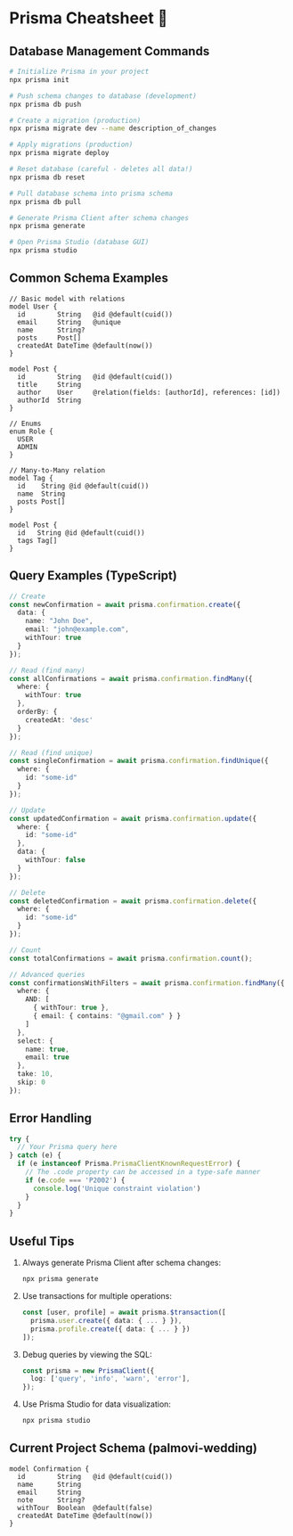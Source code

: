 # Prisma Cheatsheet 🚀

## Database Management Commands

```bash
# Initialize Prisma in your project
npx prisma init

# Push schema changes to database (development)
npx prisma db push

# Create a migration (production)
npx prisma migrate dev --name description_of_changes

# Apply migrations (production)
npx prisma migrate deploy

# Reset database (careful - deletes all data!)
npx prisma db reset

# Pull database schema into prisma schema
npx prisma db pull

# Generate Prisma Client after schema changes
npx prisma generate

# Open Prisma Studio (database GUI)
npx prisma studio
```

## Common Schema Examples

```prisma
// Basic model with relations
model User {
  id        String   @id @default(cuid())
  email     String   @unique
  name      String?
  posts     Post[]
  createdAt DateTime @default(now())
}

model Post {
  id        String   @id @default(cuid())
  title     String
  author    User     @relation(fields: [authorId], references: [id])
  authorId  String
}

// Enums
enum Role {
  USER
  ADMIN
}

// Many-to-Many relation
model Tag {
  id    String @id @default(cuid())
  name  String
  posts Post[]
}

model Post {
  id   String @id @default(cuid())
  tags Tag[]
}
```

## Query Examples (TypeScript)

```typescript
// Create
const newConfirmation = await prisma.confirmation.create({
  data: {
    name: "John Doe",
    email: "john@example.com",
    withTour: true
  }
});

// Read (find many)
const allConfirmations = await prisma.confirmation.findMany({
  where: {
    withTour: true
  },
  orderBy: {
    createdAt: 'desc'
  }
});

// Read (find unique)
const singleConfirmation = await prisma.confirmation.findUnique({
  where: {
    id: "some-id"
  }
});

// Update
const updatedConfirmation = await prisma.confirmation.update({
  where: {
    id: "some-id"
  },
  data: {
    withTour: false
  }
});

// Delete
const deletedConfirmation = await prisma.confirmation.delete({
  where: {
    id: "some-id"
  }
});

// Count
const totalConfirmations = await prisma.confirmation.count();

// Advanced queries
const confirmationsWithFilters = await prisma.confirmation.findMany({
  where: {
    AND: [
      { withTour: true },
      { email: { contains: "@gmail.com" } }
    ]
  },
  select: {
    name: true,
    email: true
  },
  take: 10,
  skip: 0
});
```

## Error Handling

```typescript
try {
  // Your Prisma query here
} catch (e) {
  if (e instanceof Prisma.PrismaClientKnownRequestError) {
    // The .code property can be accessed in a type-safe manner
    if (e.code === 'P2002') {
      console.log('Unique constraint violation')
    }
  }
}
```

## Useful Tips

1. Always generate Prisma Client after schema changes:
   ```bash
   npx prisma generate
   ```

2. Use transactions for multiple operations:
   ```typescript
   const [user, profile] = await prisma.$transaction([
     prisma.user.create({ data: { ... } }),
     prisma.profile.create({ data: { ... } })
   ]);
   ```

3. Debug queries by viewing the SQL:
   ```typescript
   const prisma = new PrismaClient({
     log: ['query', 'info', 'warn', 'error'],
   });
   ```

4. Use Prisma Studio for data visualization:
   ```bash
   npx prisma studio
   ```

## Current Project Schema (palmovi-wedding)

```prisma
model Confirmation {
  id        String   @id @default(cuid())
  name      String
  email     String
  note      String?
  withTour  Boolean  @default(false)
  createdAt DateTime @default(now())
}
``` 